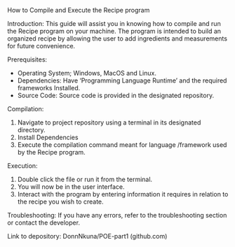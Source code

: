 How to Compile and Execute the Recipe program

Introduction:
This guide will assist you in knowing how to compile and run the Recipe program on your machine. The program is intended to build an organized recipe by allowing the user to add ingredients and measurements for future convenience. 

Prerequisites:
-	Operating System; Windows, MacOS and Linux.
-	Dependencies: Have ‘Programming Language Runtime’ and the required frameworks Installed.
-	Source Code: Source code is provided in the designated repository.

Compilation:
1.	Navigate to project repository using a terminal in its designated directory.
2.	Install Dependencies
3.	Execute the compilation command meant for language /framework used by the Recipe program.

Execution:
1.	Double click the file or run it from the terminal.
2.	You will now be in the user interface.
3.	Interact with the program by entering information it requires in relation to the recipe you wish to create.

Troubleshooting:
If you have any errors, refer to the troubleshooting section or contact the developer.

Link to depository:
DonnNkuna/POE-part1 (github.com)
